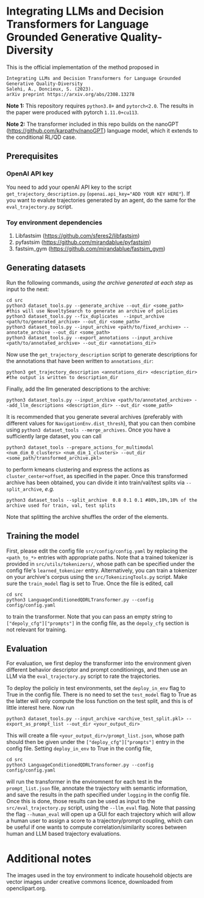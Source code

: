 
# Integrating LLMs and Decision Transformers for Language Grounded Generative Quality-Diversity

This is the official implementation of the method proposed in 

```
Integrating LLMs and Decision Transformers for Language Grounded Generative Quality-Diversity
Salehi, A., Doncieux, S. (2023).
arXiv preprint https://arxiv.org/abs/2308.13278
```

**Note 1:** This repository requires `python3.8+` and `pytorch<2.0`. The results in the paper were produced with pytorch `1.11.0+cu113`. 

**Note 2:** The transformer included in this repo builds on the nanoGPT (https://github.com/karpathy/nanoGPT) language model, which it extends to the conditional RL/QD case.

## Prerequisites

### OpenAI API key

You need to add your openAI API key to the script `get_trajectory_description.py` (`openai.api_key="ADD YOUR KEY HERE"`). If you want to evalute trajectories generated by an agent, do the same for the `eval_trajectory.py` script.

### Toy environment dependencies

1. Libfastsim (<https://github.com/sferes2/libfastsim>)
2. pyfastsim  (<https://github.com/mirandablue/pyfastsim>)
3. fastsim_gym (<https://github.com/mirandablue/fastsim_gym>)

## Generating datasets 

Run the following commands, *using the archive generated at each step* as input to the next:
```
cd src
python3 dataset_tools.py --generate_archive --out_dir <some_path>  #this will use NoveltySearch to generate an archive of policies
python3 dataset_tools.py --fix_duplicates  --input_archive <path/to/generated_archive> --out_dir <some_path> 
python3 dataset_tools.py --input_archive <path/to/fixed_archive> --annotate_archive --out_dir <some_path>
python3 dataset_tools.py --export_annotations --input_archive <path/to/annotated_archive> --out_dir <annotations_dir>
```

Now use the `get_trajectory_description` script to generate descriptions for the annotations that have been written to `annotations_dir`:

```
python3 get_trajectory_description <annotations_dir> <description_dir> #the output is written to description_dir
```

Finally, add the llm generated descriptions to the archive:

```
python3 dataset_tools.py --input_archive <path/to/annotated_archive> --add_llm_descriptions <description_dir> --out_dir <some_path> 
```

It is recommended that you generate several archives (preferably with different values for `NavigationEnv.dist_thresh`), that you can then combine using `python3 dataset_tools --merge_archives`. Once you have a sufficiently large dataset, you can call 

```
python3 dataset_tools --prepare_actions_for_multimodal <num_dim_0_clusters> <num_dim_1_clusters> --out_dir <some_path/transformed_archive.pkl>
```

to perform kmeans clustering and express the actions as `cluster_center+offset`, as specified in the paper. Once this transformed archive has been obtained, you can divide it into train/val/test splits via `--split_archive`, *e.g.* 

```
python3 dataset_tools --split_archive  0.8 0.1 0.1 #80%,10%,10% of the archive used for train, val, test splits
```
Note that splitting the archive shuffles the order of the elements.

## Training the model

First, please edit the config file `src/config/config.yaml` by replacing the `<path_to_*>` entries with appropriate paths. Note that a trained tokenizer is provided in `src/utils/tokenizers/`, whose path can be specified under the config file's `learned_tokenizer` entry. Alternatively, you can train a tokenizer on your archive's corpus using the `src/TokenizingTools.py` script. Make sure the `train_model` flag is set to True. Once the file is edited, call

```
cd src
python3 LanguageConditionedQDRLTransformer.py --config config/config.yaml
```

to train the transformer. Note that you can pass an empty string to `["depoly_cfg"]["prompts"]` in the config file, as the `depoly_cfg` section is not relevant for training.

## Evaluation

For evaluation, we first deploy the transformer into the environment given different behavior descriptor and prompt conditionings, and then use an LLM via the `eval_trajectory.py` script to rate the trajectories.

To deploy the policiy in test environments, set the `deploy_in_env` flag to True in the config file. There is no need to set the `test_model` flag to True as the latter will only compute the loss function on the test split, and this is of little interest here. Now run 

```
python3 dataset_tools.py --input_archive <archive_test_split.pkl> --export_as_prompt_list --out_dir <your_output_dir>
```

This will create a file `<your_output_dir>/prompt_list.json`, whose path should then be given under the `["deploy_cfg"]["prompts"]` entry in the config file. Setting `deploy_in_env` to True in the config file, 

```
cd src
python3 LanguageConditionedQDRLTransformer.py --config config/config.yaml
```
will run the transformer in the enviromnent for each test in the `prompt_list.json` file, annotate the trajectory with semantic information, and save the results in the path specified under `logging` in the config file. Once this is done, those results can be used as input to the `src/eval_trajectory.py` script, using the `--llm_eval` flag. Note that passing the flag `--human_eval` will open up a GUI for each trajectory which will allow a human user to assign a score to a trajectory/prompt coupling, which can be useful if one wants to compute correlation/similarity scores between human and LLM based trajectory evaluations.

# Additional notes

The images used in the toy environment to indicate household objects are vector images under creative commons licence, downloaded from openclipart.org.
